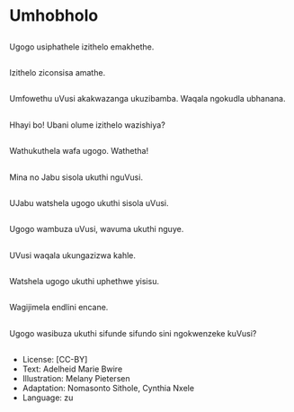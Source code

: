 # Umhobholo

##
Ugogo usiphathele
izithelo emakhethe.

##
Izithelo ziconsisa
amathe.

##
Umfowethu uVusi
akakwazanga
ukuzibamba.
Waqala ngokudla
ubhanana.

##
Hhayi bo! Ubani olume
izithelo wazishiya?

##
Wathukuthela wafa
ugogo. Wathetha!

##
Mina no Jabu sisola
ukuthi nguVusi.

##
UJabu watshela ugogo
ukuthi sisola uVusi.

##
Ugogo wambuza uVusi,
wavuma ukuthi nguye.

##
UVusi waqala
ukungazizwa kahle.

##
Watshela ugogo ukuthi
uphethwe yisisu.

##
Wagijimela endlini
encane.

##
Ugogo wasibuza ukuthi
sifunde sifundo sini
ngokwenzeke kuVusi?

##
* License: [CC-BY]
* Text: Adelheid Marie Bwire
* Illustration: Melany Pietersen
* Adaptation: Nomasonto Sithole, Cynthia Nxele
* Language: zu
